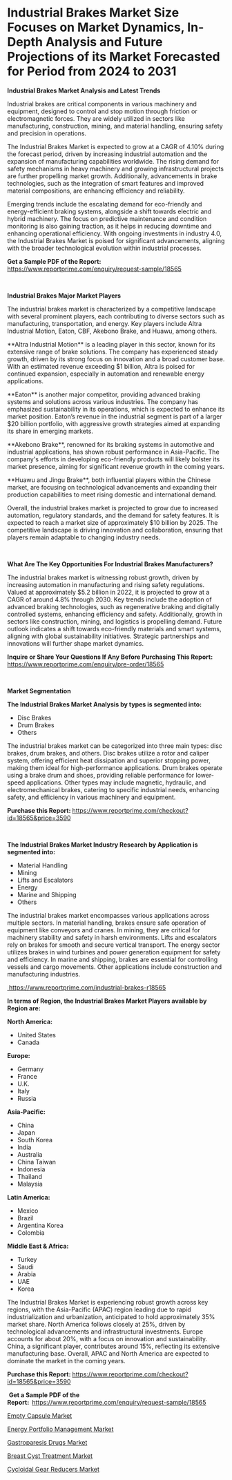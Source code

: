 <p><h1>Industrial Brakes Market Size Focuses on Market Dynamics, In-Depth Analysis and Future Projections of its Market Forecasted for Period from 2024 to 2031</h1></p><p><strong>Industrial Brakes Market Analysis and Latest Trends</strong></p>
<p><p>Industrial brakes are critical components in various machinery and equipment, designed to control and stop motion through friction or electromagnetic forces. They are widely utilized in sectors like manufacturing, construction, mining, and material handling, ensuring safety and precision in operations.</p><p>The Industrial Brakes Market is expected to grow at a CAGR of 4.10% during the forecast period, driven by increasing industrial automation and the expansion of manufacturing capabilities worldwide. The rising demand for safety mechanisms in heavy machinery and growing infrastructural projects are further propelling market growth. Additionally, advancements in brake technologies, such as the integration of smart features and improved material compositions, are enhancing efficiency and reliability.</p><p>Emerging trends include the escalating demand for eco-friendly and energy-efficient braking systems, alongside a shift towards electric and hybrid machinery. The focus on predictive maintenance and condition monitoring is also gaining traction, as it helps in reducing downtime and enhancing operational efficiency. With ongoing investments in industry 4.0, the Industrial Brakes Market is poised for significant advancements, aligning with the broader technological evolution within industrial processes.</p></p>
<p><strong>Get a Sample PDF of the Report:&nbsp;</strong> <a href="https://www.reportprime.com/enquiry/request-sample/18565?utm_campaign=24&utm_medium=2&utm_source=Github&utm_content=ia&utm_term=21112024&utm_id=industrial-brakes">https://www.reportprime.com/enquiry/request-sample/18565</a></p>
<p>&nbsp;</p>
<p><strong>Industrial Brakes Major Market Players</strong></p>
<p><p>The industrial brakes market is characterized by a competitive landscape with several prominent players, each contributing to diverse sectors such as manufacturing, transportation, and energy. Key players include Altra Industrial Motion, Eaton, CBF, Akebono Brake, and Huawu, among others.</p><p>**Altra Industrial Motion** is a leading player in this sector, known for its extensive range of brake solutions. The company has experienced steady growth, driven by its strong focus on innovation and a broad customer base. With an estimated revenue exceeding $1 billion, Altra is poised for continued expansion, especially in automation and renewable energy applications.</p><p>**Eaton** is another major competitor, providing advanced braking systems and solutions across various industries. The company has emphasized sustainability in its operations, which is expected to enhance its market position. Eaton’s revenue in the industrial segment is part of a larger $20 billion portfolio, with aggressive growth strategies aimed at expanding its share in emerging markets.</p><p>**Akebono Brake**, renowned for its braking systems in automotive and industrial applications, has shown robust performance in Asia-Pacific. The company's efforts in developing eco-friendly products will likely bolster its market presence, aiming for significant revenue growth in the coming years.</p><p>**Huawu and Jingu Brake**, both influential players within the Chinese market, are focusing on technological advancements and expanding their production capabilities to meet rising domestic and international demand.</p><p>Overall, the industrial brakes market is projected to grow due to increased automation, regulatory standards, and the demand for safety features. It is expected to reach a market size of approximately $10 billion by 2025. The competitive landscape is driving innovation and collaboration, ensuring that players remain adaptable to changing industry needs.</p></p>
<p>&nbsp;</p>
<p><strong>What Are The Key Opportunities For Industrial Brakes Manufacturers?</strong></p>
<p><p>The industrial brakes market is witnessing robust growth, driven by increasing automation in manufacturing and rising safety regulations. Valued at approximately $5.2 billion in 2022, it is projected to grow at a CAGR of around 4.8% through 2030. Key trends include the adoption of advanced braking technologies, such as regenerative braking and digitally controlled systems, enhancing efficiency and safety. Additionally, growth in sectors like construction, mining, and logistics is propelling demand. Future outlook indicates a shift towards eco-friendly materials and smart systems, aligning with global sustainability initiatives. Strategic partnerships and innovations will further shape market dynamics.</p></p>
<p><strong>Inquire or Share Your Questions If Any Before Purchasing This Report:</strong> <a href="https://www.reportprime.com/enquiry/pre-order/18565?utm_campaign=24&utm_medium=2&utm_source=Github&utm_content=ia&utm_term=21112024&utm_id=industrial-brakes">https://www.reportprime.com/enquiry/pre-order/18565</a></p>
<p>&nbsp;</p>
<p><strong>Market Segmentation</strong></p>
<p><strong>The Industrial Brakes Market Analysis by types is segmented into:</strong></p>
<p><ul><li>Disc Brakes</li><li>Drum Brakes</li><li>Others</li></ul></p>
<p><p>The industrial brakes market can be categorized into three main types: disc brakes, drum brakes, and others. Disc brakes utilize a rotor and caliper system, offering efficient heat dissipation and superior stopping power, making them ideal for high-performance applications. Drum brakes operate using a brake drum and shoes, providing reliable performance for lower-speed applications. Other types may include magnetic, hydraulic, and electromechanical brakes, catering to specific industrial needs, enhancing safety, and efficiency in various machinery and equipment.</p></p>
<p><strong>Purchase this Report:&nbsp;</strong><a href="https://www.reportprime.com/checkout?id=18565&price=3590&utm_campaign=24&utm_medium=2&utm_source=Github&utm_content=ia&utm_term=21112024&utm_id=industrial-brakes">https://www.reportprime.com/checkout?id=18565&price=3590</a></p>
<p>&nbsp;</p>
<p><strong>The Industrial Brakes Market Industry Research by Application is segmented into:</strong></p>
<p><ul><li>Material Handling</li><li>Mining</li><li>Lifts and Escalators</li><li>Energy</li><li>Marine and Shipping</li><li>Others</li></ul></p>
<p><p>The industrial brakes market encompasses various applications across multiple sectors. In material handling, brakes ensure safe operation of equipment like conveyors and cranes. In mining, they are critical for machinery stability and safety in harsh environments. Lifts and escalators rely on brakes for smooth and secure vertical transport. The energy sector utilizes brakes in wind turbines and power generation equipment for safety and efficiency. In marine and shipping, brakes are essential for controlling vessels and cargo movements. Other applications include construction and manufacturing industries.</p></p>
<p><a href="https://www.reportprime.com/industrial-brakes-r18565?utm_campaign=24&utm_medium=2&utm_source=Github&utm_content=ia&utm_term=21112024&utm_id=industrial-brakes">&nbsp;https://www.reportprime.com/industrial-brakes-r18565</a></p>
<p><strong>In terms of Region, the Industrial Brakes Market Players available by Region are:</strong></p>
<p>
    <p> <strong> North America: </strong>
        <ul>
            <li>United States</li>
            <li>Canada</li>
        </ul>
        </p> 
    <p> <strong> Europe: </strong>
        <ul>
            <li>Germany</li>
            <li>France</li>
            <li>U.K.</li>
            <li>Italy</li>
            <li>Russia</li>
        </ul>
        </p> 
    <p> <strong> Asia-Pacific: </strong>
        <ul>
            <li>China</li>
            <li>Japan</li>
            <li>South Korea</li>
            <li>India</li>
            <li>Australia</li>
            <li>China Taiwan</li>
            <li>Indonesia</li>
            <li>Thailand</li>
            <li>Malaysia</li>
        </ul>
        </p> 
    <p> <strong> Latin America: </strong>
        <ul>
            <li>Mexico</li>
            <li>Brazil</li>
            <li>Argentina Korea</li>
            <li>Colombia</li>
        </ul>
        </p> 
    <p> <strong> Middle East & Africa: </strong>
        <ul>
            <li>Turkey</li>
            <li>Saudi</li>
            <li>Arabia</li>
            <li>UAE</li>
            <li>Korea</li>
        </ul>
    </p>
    </p>
<p><p>The Industrial Brakes Market is experiencing robust growth across key regions, with the Asia-Pacific (APAC) region leading due to rapid industrialization and urbanization, anticipated to hold approximately 35% market share. North America follows closely at 25%, driven by technological advancements and infrastructural investments. Europe accounts for about 20%, with a focus on innovation and sustainability. China, a significant player, contributes around 15%, reflecting its extensive manufacturing base. Overall, APAC and North America are expected to dominate the market in the coming years.</p></p>
<p><strong>Purchase this Report: </strong><a href="https://www.reportprime.com/checkout?id=18565&price=3590&utm_campaign=24&utm_medium=2&utm_source=Github&utm_content=ia&utm_term=21112024&utm_id=industrial-brakes">https://www.reportprime.com/checkout?id=18565&price=3590</a></p>
<p>&nbsp;<strong>Get a Sample PDF of the Report:&nbsp;&nbsp;</strong><a href="https://www.reportprime.com/enquiry/request-sample/18565?utm_campaign=24&utm_medium=2&utm_source=Github&utm_content=ia&utm_term=21112024&utm_id=industrial-brakes">https://www.reportprime.com/enquiry/request-sample/18565</a></p>
<p><strong></strong></p>
<p><p><a href="https://issuu.com/reportprime-2/docs/empty-capsule-market-size-2030.pptx_e028dd38f72ce1?utm_campaign=24&utm_medium=2&utm_source=Github&utm_content=ia&utm_term=21112024&utm_id=industrial-brakes">Empty Capsule Market</a></p><p><a href="https://www.linkedin.com/pulse/thorough-examination-global-energy-portfolio-management-market-squuc?utm_campaign=24&utm_medium=2&utm_source=Github&utm_content=ia&utm_term=21112024&utm_id=industrial-brakes">Energy Portfolio Management Market</a></p><p><a href="https://issuu.com/reportprime-2/docs/gastroparesis-drugs-market-size-203_287c81ccd2ca38?utm_campaign=24&utm_medium=2&utm_source=Github&utm_content=ia&utm_term=21112024&utm_id=industrial-brakes">Gastroparesis Drugs Market</a></p><p><a href="https://www.linkedin.com/pulse/breast-cyst-treatment-market-segmentation-in-depth-analysis-hospitalsclinicsambulatory-dctbc?utm_campaign=24&utm_medium=2&utm_source=Github&utm_content=ia&utm_term=21112024&utm_id=industrial-brakes">Breast Cyst Treatment Market</a></p><p><a href="https://github.com/elizabethdagraca/Market-Research-Report-List-5/blob/main/cycloidal-gear-reducers-market.md?utm_campaign=24&utm_medium=2&utm_source=Github&utm_content=ia&utm_term=21112024&utm_id=industrial-brakes">Cycloidal Gear Reducers Market</a></p></p>